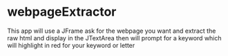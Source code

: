 # webpageExtractor



This app will use a JFrame ask for the webpage you want and extract the raw html and display in the JTextArea then will prompt for a keyword which will highlight in red for your keyword or letter   

